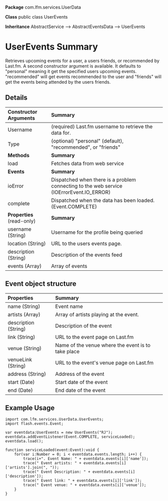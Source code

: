 **Package**      com.lfm.services.UserData

**Class**        public class UserEvents

**Inheritance**  AbstractService --> AbstractEventsData --> UserEvents


# UserEvents Summary #

Retrieves upcoming events for a user, a users friends, or recommended by Last.fm. A second constructor argument is available. It defaults to "personal" meaning it get the specified users upcoming events. "recommended" will get events recommended to the user and "friends" will get the events being attended by the users friends.


## Details ##

| **Constructor Arguments** | **Summary** |
|:--------------------------|:------------|
| Username                  | (required) Last.fm username to retrieve the data for. |
| Type                      | (optional) "personal" (default), "recommended", or "friends" |
| **Methods**               | **Summary** |
| load                      | Fetches data from web service |
| **Events**                | **Summary** |
| ioError                   | Dispatched when there is a problem connecting to the web service (IOErrorEvent.IO\_ERROR) |
| complete                  | Dispatched when the data has been loaded. (Event.COMPLETE) |
| **Properties** (read-only) | **Summary** |
| username (String)         | Username for the profile being queried |
| location (String)         | URL to the users events page. |
| description (String)      | Description of the events feed |
| events (Array)            | Array of events |


## Event object structure ##

| **Properties** | **Summary** |
|:---------------|:------------|
| name (String)  | Event name  |
| artists (Array) | Array of artists playing at the event. |
| description (String) | Description of the event |
| link (String)  | URL to the event page on Last.fm |
| venue (String) | Name of the venue where the event is to take place |
| venueLink (String) | URL to the event's venue page on Last.fm |
| address (String) | Address of the event |
| start (Date)   | Start date of the event |
| end (Date)     | End date of the event |


## Example Usage ##

```
import com.lfm.services.UserData.UserEvents;
import flash.events.Event;

var eventdata:UserEvents = new UserEvents("RJ");
eventdata.addEventListener(Event.COMPLETE, serviceLoaded);
eventdata.load();

function serviceLoaded(event:Event):void {
    for(var i:Number = 0; i < eventdata.events.length; i++) {
        trace(i+". Event Name: " + eventdata.events[i]['name']);
        trace(" Event artists: " + eventdata.events[i]['artists'].join(", "));
        trace(" Event Description: " + eventdata.events[i]['description']);
        trace(" Event link: " + eventdata.events[i]['link']);
        trace(" Event venue: " + eventdata.events[i]['venue']);
    }
}
```


